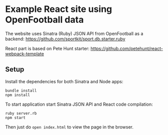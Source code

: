 # Example React site using OpenFootball data

The website uses Sinatra (Ruby) JSON API from OpenFootball as a backend:
https://github.com/sportkit/sport.db.starter.ruby

React part is based on Pete Hunt starter:
https://github.com/petehunt/react-webpack-template


## Setup

Install the dependencies for both Sinatra and Node apps:

    bundle install
    npm install

To start application start Sinatra JSON API and React code compilation:

    ruby server.rb
    npm start

Then just do `open index.html` to view the page in the browser.
